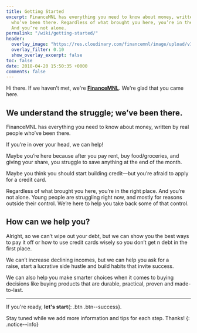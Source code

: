 ```yaml
---
title: Getting Started
excerpt: FinanceMNL has everything you need to know about money, written by real people
  who’ve been there. Regardless of what brought you here, you’re in the right place.
  And you’re not alone.
permalink: "/wiki/getting-started/"
header:
  overlay_image: "https://res.cloudinary.com/financemnl/image/upload/v1524808230/Header%20Images/yellow-wall.jpg"
  overlay_filter: 0.10
  show_overlay_excerpt: false
toc: false
date: 2018-04-20 15:50:35 +0000
comments: false
---
```


Hi there. If we haven’t met, we're **[FinanceMNL](/about)**. We're glad that you came here.

## We understand the struggle; we’ve been there.

FinanceMNL has everything you need to know about money, written by real people who’ve been there.

If you’re in over your head, we can help!

Maybe you’re here because after you pay rent, buy food/groceries, and giving your share, you struggle to save anything at the end of the month.

Maybe you think you should start building credit—but you’re afraid to apply for a credit card.

Regardless of what brought you here, you’re in the right place. And you’re not alone. Young people are struggling right now, and mostly for reasons outside their control. We’re here to help you take back some of that control.

## How can we help you?

Alright, so we can’t wipe out your debt, but we can show you the best ways to pay it off or how to use credit cards wisely so you don’t get n debt in the first place.

We can’t increase declining incomes, but we can help you ask for a raise, start a lucrative side hustle and build habits that invite success.


We can also help you make smarter choices when it comes to buying decisions like buying products that are durable, practical, proven and made-to-last.

---

If you're ready, **let's start**{: .btn .btn--success}.

Stay tuned while we add more information and tips for each step. Thanks!
{: .notice--info}
